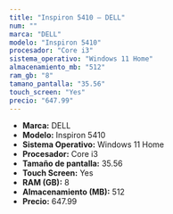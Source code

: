 ```yaml
---
title: "Inspiron 5410 — DELL"
num: ""
marca: "DELL"
modelo: "Inspiron 5410"
procesador: "Core i3"
sistema_operativo: "Windows 11 Home"
almacenamiento_mb: "512"
ram_gb: "8"
tamano_pantalla: "35.56"
touch_screen: "Yes"
precio: "647.99"
---
```

<ul>
<li><strong>Marca:</strong> DELL</li>
<li><strong>Modelo:</strong> Inspiron 5410</li>
<li><strong>Sistema Operativo:</strong> Windows 11 Home</li>
<li><strong>Procesador:</strong> Core i3 </li>
<li><strong>Tamaño de pantalla:</strong> 35.56</li>
<li><strong>Touch Screen:</strong> Yes</li>
<li><strong>RAM (GB):</strong> 8</li>
<li><strong>Almacenamiento (MB):</strong> 512</li>
<li><strong>Precio:</strong> 647.99</li>
</ul>